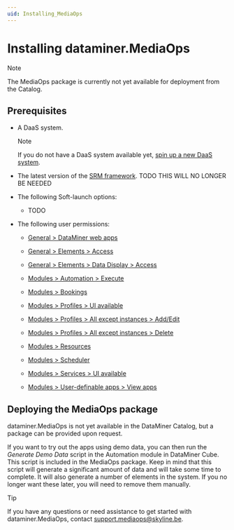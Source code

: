 ```yaml
---
uid: Installing_MediaOps
---
```


# Installing dataminer.MediaOps

> [!NOTE]
> The MediaOps package is currently not yet available for deployment from the Catalog.

## Prerequisites

- A DaaS system.

  > [!NOTE]
  > If you do not have a DaaS system available yet, [spin up a new DaaS system](xref:Creating_a_DMS_on_dataminer_services).

- The latest version of the [SRM framework](xref:deploying_srm). TODO THIS WILL NO LONGER BE NEEDED

- The following Soft-launch options:

  - TODO

- The following user permissions:

  - [General > DataMiner web apps](xref:DataMiner_user_permissions#general--dataminer-web-apps)

  - [General > Elements > Access](xref:DataMiner_user_permissions#general--elements--access)

  - [General > Elements > Data Display > Access](xref:DataMiner_user_permissions#general--elements--data-display--access)

  - [Modules > Automation > Execute](xref:DataMiner_user_permissions#modules--automation--execute)

  - [Modules > Bookings](xref:DataMiner_user_permissions#modules--bookings)

  - [Modules > Profiles > UI available](xref:DataMiner_user_permissions#modules--profiles--ui-available)

  - [Modules > Profiles > All except instances > Add/Edit](xref:DataMiner_user_permissions#modules--profiles--all-except-instances--addedit)

  - [Modules > Profiles > All except instances > Delete](xref:DataMiner_user_permissions#modules--profiles--all-except-instances--delete)

  - [Modules > Resources](xref:DataMiner_user_permissions#modules--resources)

  - [Modules > Scheduler](xref:DataMiner_user_permissions#modules--scheduler)

  - [Modules > Services > UI available](xref:DataMiner_user_permissions#modules--services--ui-available)

  - [Modules > User-definable apps > View apps](xref:DataMiner_user_permissions#modules--user-definable-apps--view-apps)

## Deploying the MediaOps package

dataminer.MediaOps is not yet available in the DataMiner Catalog, but a package can be provided upon request.

If you want to try out the apps using demo data, you can then run the *Generate Demo Data* script in the Automation module in DataMiner Cube. This script is included in the MediaOps package. Keep in mind that this script will generate a significant amount of data and will take some time to complete. It will also generate a number of elements in the system. If you no longer want these later, you will need to remove them manually.

> [!TIP]
> If you have any questions or need assistance to get started with dataminer.MediaOps, contact <support.mediaops@skyline.be>.
